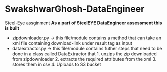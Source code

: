 # SwakshwarGhosh-DataEngineer
Steel-Eye assginment
<strong>As a part of SteelEYE DataEngineer assessment this is built</strong>
<ul>
<li>zipdownloader.py -> this file/module contains a method that can take an xml file containing download-link under result tag as input</li>
<li>dataextractor.py -> this file/module contains futher steps that need to be done in a class called DataExtractor that 1. unzips the zip downloaded from zipdownloader 2. extracts the required attributes from the xml 3. stores them in csv 4. Uploads to S3 bucket</li>
</ul>
